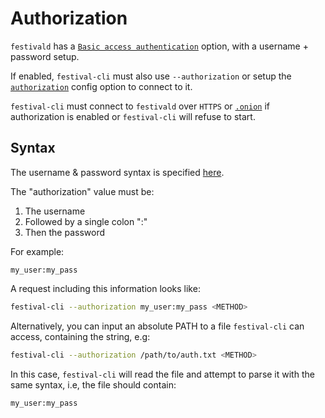 # Authorization
`festivald` has a [`Basic access authentication`](https://en.wikipedia.org/wiki/Basic_access_authentication) option, with a username + password setup.

If enabled, `festival-cli` must also use `--authorization` or setup the [`authorization`](config.md) config option to connect to it.

`festival-cli` must connect to `festivald` over `HTTPS` or [`.onion`](tor.md) if authorization is enabled or `festival-cli` will refuse to start.

## Syntax
The username & password syntax is specified [here](https://en.wikipedia.org/wiki/Basic_access_authentication).

The "authorization" value must be:
1. The username
2. Followed by a single colon ":"
3. Then the password

For example:
```plaintext
my_user:my_pass
```

A request including this information looks like:
```bash
festival-cli --authorization my_user:my_pass <METHOD>
```

Alternatively, you can input an absolute PATH to a file `festival-cli` can access, containing the string, e.g:
```bash
festival-cli --authorization /path/to/auth.txt <METHOD>
```
In this case, `festival-cli` will read the file and attempt to parse it with the same syntax, i.e, the file should contain:
```plaintext
my_user:my_pass
```
